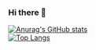 ### Hi there 👋
[![Anurag's GitHub stats](https://github-readme-stats.vercel.app/api?username=coldmorning&theme=omni)](https://github.com/anuraghazra/github-readme-stats)  
[![Top Langs](https://github-readme-stats.vercel.app/api/top-langs/?username=coldmorning&layout=compact)](https://github.com/anuraghazra/github-readme-stats)

<!--
**coldmorning/coldmorning** is a ✨ _special_ ✨ repository because its `README.md` (this file) appears on your GitHub profile.

Here are some ideas to get you started:

- 🔭 I’m currently working on ...
- 🌱 I’m currently learning ...
- 👯 I’m looking to collaborate on ...
- 🤔 I’m looking for help with ...
- 💬 Ask me about ...
- 📫 How to reach me: ...
- 😄 Pronouns: ...
- ⚡ Fun fact: ...
-->
